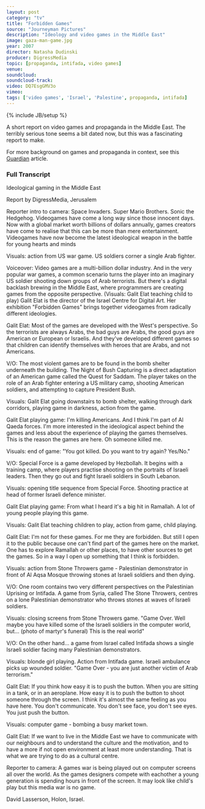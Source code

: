 ```yaml
---
layout: post
category: "tv"
title: "Forbidden Games"
source: "Journeyman Pictures"
description: "Ideology and video games in the Middle East"
image: gaza-man-game.jpg
year: 2007
director: Natasha Dudinski
producer: DigressMedia
topic: [propaganda, intifada, video games]
venue: 
soundcloud: 
soundcloud-track: 
video: DQ7EsgGMV3o
vimeo: 
tags: ['video games', 'Israel', 'Palestine', propaganda, intifada]
---
```

{% include JB/setup %}

A short report on video games and propaganda in the Middle East. The terribly serious tone seems a bit dated now, but this was a fascinating report to make.

For more background on games and propaganda in context, see this <a href="http://www.theguardian.com/technology/2012/mar/18/video-games-propaganda-tools-military">Guardian</a>  article.

<h3>Full Transcript</h3>

Ideological gaming in the Middle East

Report by DigressMedia, Jerusalem

Reporter intro to camera:  Space Invaders. Super Mario Brothers. Sonic the Hedgehog. Videogames have come a long way since those innocent days. Now with a global market worth billions of dollars annually, games creators have come to realise that this can be more than mere entertainment. Videogames have now become the latest ideological weapon in the battle for young hearts and minds 

Visuals: action from US war game. US soldiers corner a single Arab fighter.

Voiceover: Video games are a multi-billion dollar industry. And in the very popular war games, a common scenario turns the player into an imaginary US soldier shooting down groups of Arab terrorists. But there's a digital backlash brewing in the Middle East, where programmers are creating games from the opposite perspective. (Visuals: Galit Elat teaching child to play) Galit Elat is the director of the Israel Centre for Digital Art. Her exhibition "Forbidden Games" brings together videogames from radically different ideologies.

Galit Elat: Most of the games are developed with the West's perspective. So the terrorists are always Arabs, the bad guys are Arabs, the good guys are American or European or Israelis. And they've developed different games so that children can identify themselves with heroes that are Arabs, and not Americans. 

V/O:  The most violent games are to be found in the bomb shelter underneath the building. The Night of Bush Capturing is a direct adaptation of an American game called the Quest for Saddam. The player takes on the role of an Arab fighter entering a US military camp, shooting American soldiers, and attempting to capture President Bush.  

Visuals: Galit Elat going downstairs to bomb shelter, walking through dark corridors, playing game in darkness, action from the game.

Galit Elat playing game: I'm killing Americans. And I think I'm part of Al Qaeda forces. I'm more interested in the ideological aspect behind the games and less about the experience of playing the games themselves. This is the reason the games are here. Oh someone killed me.

Visuals: end of game: "You got killed. Do you want to try again? Yes/No."

V/O: Special Force is a game developed by Hezbollah. It begins with a training camp, where players practise shooting on the portraits of Israeli leaders. Then they go out and fight Israeli soldiers in South Lebanon.


Visuals: opening title sequence from Special Force. Shooting practice at head of former Israeli defence minister.

Galit Elat playing game: From what I heard it's a big hit in Ramallah. A lot of young people playing this game.

Visuals: Galit Elat teaching children to play, action from game, child playing.

Galit Elat: I'm not for these games. For me they are forbidden. But still I open it to the public because one can't find part of the games here on the market. One has to explore Ramallah or other places, to have other sources to get the games. So in a way I open up something that I think is forbidden.

Visuals: action from Stone Throwers game - Palestinian demonstrator in front of Al Aqsa Mosque throwing stones at Israeli soldiers and then dying.

V/O: One room contains two very different perspectives on the Palestinian Uprising or Intifada. A game from Syria, called The Stone Throwers, centres on a lone Palestinian demonstrator who throws stones at waves of Israeli soldiers.

Visuals: closing screens from Stone Throwers game. "Game Over. Well maybe you have killed some of the Israeli soldiers in the computer world, but... (photo of martyr's funeral) This is the real world"

V/O: On the other hand... a game from Israel called Intifada shows a single Israeli soldier facing many Palestinian demonstrators.

Visuals: blonde girl playing. Action from Intifada game. Israeli ambulance picks up wounded soldier. "Game Over - you are just another victim of Arab terrorism."

Galit Elat: If you think how easy it is to push the button. When you are sitting in a tank, or in an aeroplane. How easy it is to push the button to shoot someone through the screen. I think it's almost the same feeling as you have here. You don't communicate. You don't see face, you don't see eyes. You just push the button.

Visuals: computer game - bombing a busy market town.

Galit Elat: If we want to live in the Middle East we have to communicate with our neighbours and to understand the culture and the motivation, and to have a more if not open environment at least more understanding. That is what we are trying to do as a cultural centre. 

Reporter to camera: A games war is being played out on computer screens all over the world. As the games designers compete with eachother a young generation is spending hours in front of the screen. It may look like child's play but this media war is no game.     

David Lasserson, Holon, Israel.
